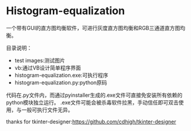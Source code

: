 # Histogram-equalization

一个带有GUI的直方图均衡软件，可进行灰度直方图均衡和RGB三通道直方图均衡。

目录说明：<br>
+ test images:测试图片
+ vb:通过VB设计简单程序界面
+ histogram-equalization.exe:可执行程序
+ histogram-equalization.py:python原码

代码在.py文件内，而通过pyinstaller生成的.exe文件可直接免安装所有依赖的python模块独立运行。
.exe文件可能会被杀毒软件拉黑，手动信任即可双击使用，与一般可执行文件无异。

thanks for tkinter-designer:https://github.com/cdhigh/tkinter-designer
